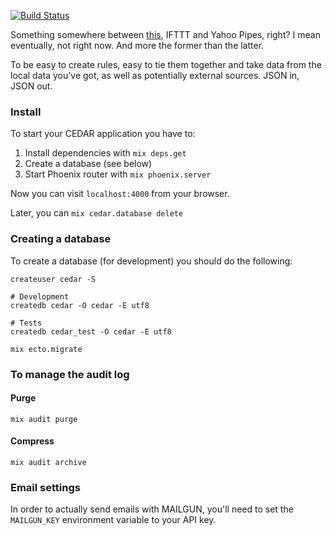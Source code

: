 [![Build Status](https://travis-ci.org/openhealthcare/cedar.svg?branch=master)](https://travis-ci.org/openhealthcare/cedar)

Something somewhere between [this](http://xkcd.com/518/), IFTTT and Yahoo Pipes, right? I mean eventually, not right now. And more the former than the latter.


To be easy to create rules, easy to tie them together and take data from the local data you’ve got, as well as potentially external sources. JSON in, JSON out.

### Install

To start your CEDAR application you have to:

1. Install dependencies with `mix deps.get`
2. Create a database (see below)
3. Start Phoenix router with `mix phoenix.server`

Now you can visit `localhost:4000` from your browser.

Later, you can `mix cedar.database delete`


### Creating a database

To create a database (for development) you should do the following:

```
createuser cedar -S

# Development
createdb cedar -O cedar -E utf8

# Tests
createdb cedar_test -O cedar -E utf8

mix ecto.migrate
```


### To manage the audit log

#### Purge

```mix audit purge```

#### Compress

```mix audit archive```

### Email settings

In order to actually send emails with MAILGUN, you'll need to set the
```MAILGUN_KEY``` environment variable to your API key.
